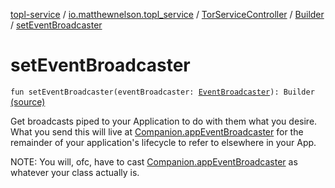 [topl-service](../../../index.md) / [io.matthewnelson.topl_service](../../index.md) / [TorServiceController](../index.md) / [Builder](index.md) / [setEventBroadcaster](./set-event-broadcaster.md)

# setEventBroadcaster

`fun setEventBroadcaster(eventBroadcaster: `[`EventBroadcaster`](file:/home/matthew/AndroidStudioProjects/personal_projects/TorOnionProxyLibrary-Android/docs/topl-core-base/io.matthewnelson.topl_core_base/-event-broadcaster/index.md)`): Builder` [(source)](https://github.com/05nelsonm/TorOnionProxyLibrary-Android/blob/master/topl-service/src/main/java/io/matthewnelson/topl_service/TorServiceController.kt#L111)

Get broadcasts piped to your Application to do with them what you desire. What
you send this will live at [Companion.appEventBroadcaster](../app-event-broadcaster.md) for the remainder of
your application's lifecycle to refer to elsewhere in your App.

NOTE: You will, ofc, have to cast [Companion.appEventBroadcaster](../app-event-broadcaster.md) as whatever your
class actually is.

